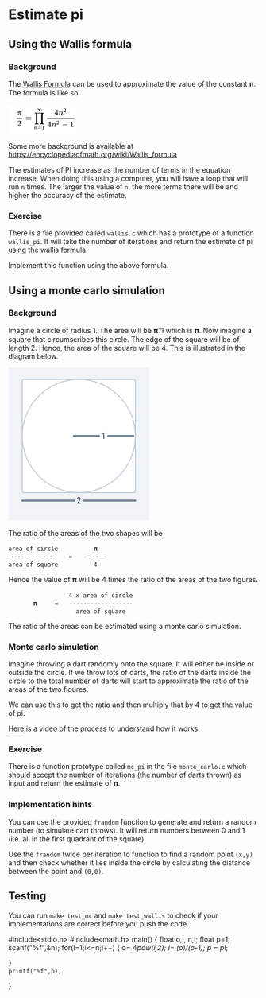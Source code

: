 # Estimate pi 

## Using the Wallis formula

### Background

The [Wallis Formula](https://en.wikipedia.org/wiki/Wallis_product) can be
used to approximate the value of the constant 𝛑. 
The formula is like so 

![Wallis](wallis.png)

Some more background is available at https://encyclopediaofmath.org/wiki/Wallis_formula

The estimates of PI increase as the number of terms in the equation
increase. When doing this using a computer, you will have a loop that
will run `n` times. The larger the value of `n`, the more terms there
will be and higher the accuracy of the estimate. 

### Exercise

There is a file provided called `wallis.c` which has a prototype of
a function `wallis_pi`. It will take the number of iterations and
return the estimate of pi using the wallis formula.

Implement this function using the above formula.

## Using a monte carlo simulation

### Background

Imagine a circle of radius 1. The area will be 𝛑*1*1 which is 𝛑. 
Now imagine a square that circumscribes this circle. The edge of the
square will be of length 2. Hence, the area of the square will
be 4. This is illustrated in the diagram below.

![Circle](circle.png)

The ratio of the areas of the two shapes will be 

    area of circle          𝛑
    --------------   =    -----
    area of square          4


Hence the value of 𝛑 will be 4 times the ratio of the areas of the two
figures.

                     4 x area of circle
           𝛑     =   ------------------
                       area of square

The ratio of the areas can be estimated using a monte carlo 
simulation. 

### Monte carlo simulation

Imagine throwing a dart randomly onto the square. It will either be inside or
outside the circle. If we throw lots of darts, the ratio of the darts
inside the circle to the total number of darts will start to
approximate the ratio of the areas of the two figures. 

We can use this to get the ratio and then multiply that by 4 to get
the value of pi.

[Here](https://www.youtube.com/watch?v=ELetCV_wX_c) is a video of the
process to understand how it works

### Exercise
There is a function prototype called `mc_pi` in the file
`monte_carlo.c` which should accept the number of iterations (the
number of darts thrown) as input and return the estimate of 𝛑.

### Implementation hints
You can use the provided `frandom` function to generate and return a
random number (to simulate dart throws). It will return numbers
between 0 and 1 (i.e. all in the first quadrant of the square). 

Use the `frandom` twice per iteration to function to find a random
point `(x,y)` and then check whether it lies inside the circle by
calculating the distance between the point and `(0,0)`. 

## Testing

You can run `make test_mc` and `make test_wallis` to check if your
implementations are correct before you push the code.

#include<stdio.h>
#include<math.h>
main()
{
    float o,l, n,i;
    float p=1;
    scanf("%f",&n);
    for(i=1;i<=n;i++)
    {
        o= 4*pow(i,2);
        l= (o)/(o-1);
        p = p*l;
        
    }
    printf("%f",p);
    
    
}
